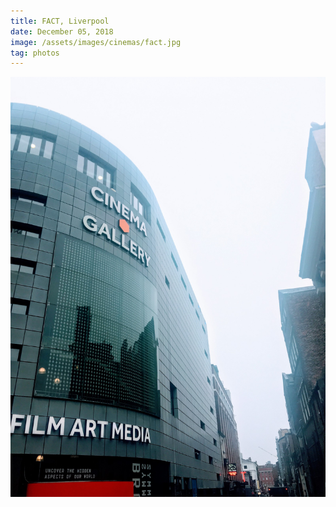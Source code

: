```yaml
---
title: FACT, Liverpool
date: December 05, 2018
image: /assets/images/cinemas/fact.jpg
tag: photos
---
```


![image](/assets/images/cinemas/fact.jpg)
